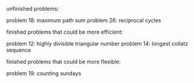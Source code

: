 unfinished problems:

problem 18: maximum path sum
problem 26: reciprocal cycles


finished problems that could be more efficient:

problem 12: highly divisible triangular number
problem 14: longest collatz sequence


finished problems that could be more flexible:

problem 19: counting sundays

